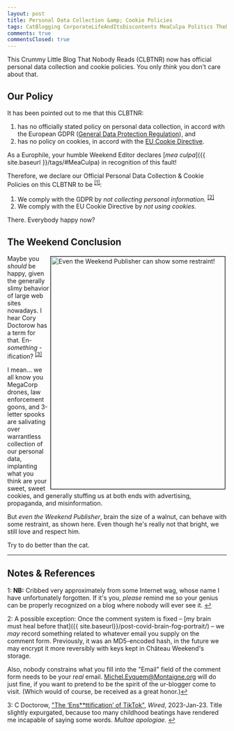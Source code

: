 ```yaml
---
layout: post
title: Personal Data Collection &amp; Cookie Policies
tags: CatBlogging CorporateLifeAndItsDiscontents MeaCulpa Politics TheDivineMadness &Gammad;&Tau;&Phi;
comments: true
commentsClosed: true
---
```


This Crummy Little Blog That Nobody Reads (CLBTNR) now has official personal data
collection and cookie policies.  You only _think_ you don't care about that.  


## Our Policy  

It has been pointed out to me that this CLBTNR:  

1. has no officially stated policy on personal data collection, in accord with the European GDPR ([General Data Protection Regulation](https://en.wikipedia.org/wiki/General_Data_Protection_Regulation)), and  
2. has no policy on cookies, in accord with the [EU Cookie Directive](https://en.wikipedia.org/wiki/HTTP_cookie#EU_cookie_directive).  

As a Europhile, your humble Weekend Editor declares [_mea culpa_]({{ site.baseurl }}/tags/#MeaCulpa)
in recognition of this fault!  

Therefore, we declare our Official Personal Data Collection &amp; Cookie Policies on this CLBTNR
to be <sup id="fn1a">[[1]](#fn1)</sup>:  

1. We comply with the GDPR by _not collecting personal information._ <sup id="fn2a">[[2]](#fn2)</sup>  
2. We comply with the EU Cookie Directive by _not using cookies._  

There.  Everybody happy now?  


## The Weekend Conclusion  

<a href="{{ site.baseurl }}/images/2023-06-20-data-colln-policy-weekend-publisher-restraint.jpg"><img src="{{ site.baseurl }}/images/2023-06-20-data-colln-policy-weekend-publisher-restraint-thumb.jpg" width="400" height="533" alt="Even the Weekend Publisher can show some restraint!" title="Even the Weekend Publisher can show some restraint!" style="float: right; margin: 3px 3px 3px 3px; border: 1px solid #000000;"></a>
Maybe you _should_ be happy, given the generally slimy behavior of large web sites nowadays.  I
hear Cory Doctorow has a term for that.  En- _something_ -ification? <sup id="fn3a">[[3]](#fn3)</sup>  

I mean&hellip; we all know you MegaCorp drones, law enforcement goons, and 3-letter spooks
are salivating over warrantless collection of our personal data, implanting
what you think are your sweet, sweet cookies, and generally stuffing us at both ends with
advertising, propaganda, and misinformation.  

But _even the Weekend Publisher_, brain the size of a walnut, can behave with some
restraint, as shown here.  Even though he's really not that bright, we still love and
respect him.

Try to do better than the cat.  

---

## Notes &amp; References  

<!--
<sup id="fn1a">[[1]](#fn1)</sup>

<a id="fn1">1</a>: ***, ["***"](***), *** [↩](#fn1a)  

<a href="{{ site.baseurl }}/images/***">
  <img src="{{ site.baseurl }}/images/***" width="400" height="***" alt="***" title="***" style="float: right; margin: 3px 3px 3px 3px; border: 1px solid #000000;">
</a>

<a href="***">
  <img src="{{ site.baseurl }}/images/***" width="550" height="***" alt="***" title="***" style="margin: 3px 3px 3px 3px; border: 1px solid #000000;">
</a>

<iframe width="400" height="224" src="***" allow="accelerometer; encrypted-media; gyroscope; picture-in-picture" allowfullscreen style="float: right; margin: 3px 3px 3px 3px; border: 1px solid #000000;"></iframe>
-->

<a id="fn1">1</a>: __NB:__ Cribbed very approximately from some Internet wag, whose name I have unfortunately
forgotten.  If it's you, _please_ remind me so your genius can be properly recognized on a
blog where nobody will ever see it. [↩](#fn1a)  

<a id="fn2">2</a>: A possible exception: Once the comment system is fixed &ndash;
[my brain must heal before that]({{ site.baseurl}}/post-covid-brain-fog-portrait/) &ndash;
we _may_ record something related to whatever email you supply on the comment form.
Previously, it was an MD5-encoded hash, in the future we may encrypt it more reversibly
with keys kept in Ch&acirc;teau Weekend's storage.  

Also, nobody constrains what you fill into the "Email" field of the comment form needs to
be your _real_ email.
[Michel.Eyquem@Montaigne.org](https://en.wikipedia.org/wiki/Michel_de_Montaigne) will do
just fine, if you want to pretend to be the spirit of the ur-blogger come to visit.
(Which would of course, be received as a great honor.)[↩](#fn2a)  

<a id="fn3">3</a>: C Doctorow, ["The ‘Ens\*\*ttification’ of TikTok"](https://www.wired.com/story/tiktok-platforms-cory-doctorow/), _Wired_, 2023-Jan-23.  Title slightly expurgated, because too many childhood beatings have rendered me incapable of saying some words.  _Multae apologiae._  [↩](#fn3a)  
